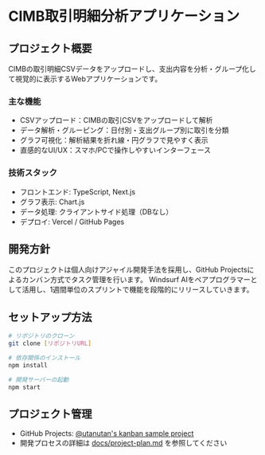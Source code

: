 # CIMB取引明細分析アプリケーション

## プロジェクト概要
CIMBの取引明細CSVデータをアップロードし、支出内容を分析・グループ化して視覚的に表示するWebアプリケーションです。

### 主な機能
- CSVアップロード：CIMBの取引CSVをアップロードして解析
- データ解析・グルーピング：日付別・支出グループ別に取引を分類
- グラフ可視化：解析結果を折れ線・円グラフで見やすく表示
- 直感的なUI/UX：スマホ/PCで操作しやすいインターフェース

### 技術スタック
- フロントエンド: TypeScript, Next.js
- グラフ表示: Chart.js
- データ処理: クライアントサイド処理（DBなし）
- デプロイ: Vercel / GitHub Pages

## 開発方針
このプロジェクトは個人向けアジャイル開発手法を採用し、GitHub Projectsによるカンバン方式でタスク管理を行います。
Windsurf AIをペアプログラマーとして活用し、1週間単位のスプリントで機能を段階的にリリースしていきます。

## セットアップ方法
```bash
# リポジトリのクローン
git clone [リポジトリURL]

# 依存関係のインストール
npm install

# 開発サーバーの起動
npm start
```

## プロジェクト管理
- GitHub Projects: [@utanutan's kanban sample project](https://github.com/users/utanutan/projects/2)
- 開発プロセスの詳細は [docs/project-plan.md](./docs/project-plan.md) を参照してください
